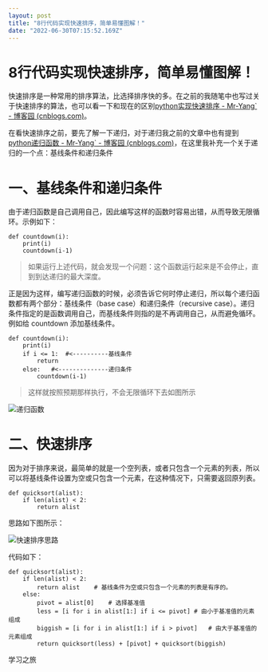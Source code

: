 ```yaml
---
layout: post
title: "8行代码实现快速排序，简单易懂图解！"
date: "2022-06-30T07:15:52.169Z"
---
```

8行代码实现快速排序，简单易懂图解！
==================

快速排序是一种常用的排序算法，比选择排序快的多。在之前的我随笔中也写过关于快速排序的算法，也可以看一下和现在的区别[python实现快速排序 - Mr-Yang\` - 博客园 (cnblogs.com)](https://www.cnblogs.com/XiaoYang-sir/p/15112834.html#%E4%BA%94%E5%BF%AB%E9%80%9F%E6%8E%92%E5%BA%8F)。

在看快速排序之前，要先了解一下递归，对于递归我之前的文章中也有提到[python递归函数 - Mr-Yang\` - 博客园 (cnblogs.com)](https://www.cnblogs.com/XiaoYang-sir/p/14714877.html)，在这里我补充一个关于递归的一个点：基线条件和递归条件

一、基线条件和递归条件
===========

由于递归函数是自己调用自己，因此编写这样的函数时容易出错，从而导致无限循环。示例如下：

    def countdown(i):
        print(i)
        countdown(i-1)
    

> 如果运行上述代码，就会发现一个问题：这个函数运行起来是不会停止，直到到达递归的最大深度。

正是因为这样，编写递归函数的时候，必须告诉它何时停止递归，所以每个递归函数都有两个部分：基线条件（base case）和递归条件（recursive case）。递归条件指定的是函数调用自己，而基线条件则指的是不再调用自己，从而避免循环。例如给 countdown 添加基线条件。

    def countdown(i):
        print(i)
       	if i <= 1:	#<----------基线条件
            return
        else:	#<--------------递归条件
            countdown(i-1)
    

> 这样就按照预期那样执行，不会无限循环下去如图所示

![递归函数](https://typora-img-1304393867.cos.ap-shanghai.myqcloud.com/images/202206300956548.png)

二、快速排序
======

因为对于排序来说，最简单的就是一个空列表，或者只包含一个元素的列表，所以可以将基线条件设置为空或只包含一个元素，在这种情况下，只需要返回原列表。

    def quicksort(alist):
        if len(alist) < 2:
            return alist
    

思路如下图所示：

![快速排序思路](https://typora-img-1304393867.cos.ap-shanghai.myqcloud.com/images/202206300957250.png)

代码如下：

    def quicksort(alist):
        if len(alist) < 2:
            return alist	# 基线条件为空或只包含一个元素的列表是有序的。
        else:
            pivot = alist[0]	# 选择基准值
            less = [i for i in alist[1:] if i <= pivot]	# 由小于基准值的元素组成
            biggish = [i for i in alist[1:] if i > pivot]	# 由大于基准值的元素组成
            return quicksort(less) + [pivot] + quicksort(biggish)
    

学习之旅